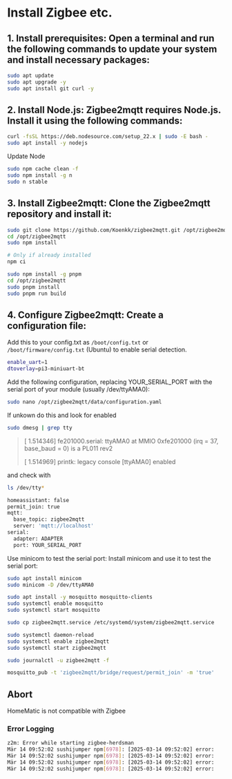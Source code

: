 # Install Zigbee etc.


## 1. Install prerequisites: Open a terminal and run the following commands to update your system and install necessary packages:

```bash
sudo apt update
sudo apt upgrade -y
sudo apt install git curl -y
```

## 2. Install Node.js: Zigbee2mqtt requires Node.js. Install it using the following commands:
```bash
curl -fsSL https://deb.nodesource.com/setup_22.x | sudo -E bash -
sudo apt install -y nodejs
```

Update Node
```bash
sudo npm cache clean -f
sudo npm install -g n
sudo n stable
```

## 3. Install Zigbee2mqtt: Clone the Zigbee2mqtt repository and install it:
```bash
sudo git clone https://github.com/Koenkk/zigbee2mqtt.git /opt/zigbee2mqtt
cd /opt/zigbee2mqtt
sudo npm install

# Only if already installed
npm ci 
```

```bash
sudo npm install -g pnpm
cd /opt/zigbee2mqtt
sudo pnpm install
sudo pnpm run build
```

## 4. Configure Zigbee2mqtt: Create a configuration file:

Add this to your config.txt as `/boot/config.txt` or `/boot/firmware/config.txt` (Ubuntu) to enable serial detection.

```bash
enable_uart=1
dtoverlay=pi3-miniuart-bt
```

Add the following configuration, replacing YOUR_SERIAL_PORT with the serial port of your module (usually /dev/ttyAMA0):
```bash
sudo nano /opt/zigbee2mqtt/data/configuration.yaml
```

If unkown do this and look for enabled

```bash
sudo dmesg | grep tty
```

>[    1.514346] fe201000.serial: ttyAMA0 at MMIO 0xfe201000 (irq = 37, base_baud = 0) is a PL011 rev2
>
>[    1.514969] printk: legacy console [ttyAMA0] enabled

and check with 

```bash
ls /dev/tty*
```

```bash
homeassistant: false
permit_join: true
mqtt:
  base_topic: zigbee2mqtt
  server: 'mqtt://localhost'
serial:
  adapter: ADAPTER
  port: YOUR_SERIAL_PORT
```

Use minicom to test the serial port: Install minicom and use it to test the serial port:

```bash
sudo apt install minicom
sudo minicom -D /dev/ttyAMA0
```


```bash
sudo apt install -y mosquitto mosquitto-clients
sudo systemctl enable mosquitto
sudo systemctl start mosquitto
```

```bash
sudo cp zigbee2mqtt.service /etc/systemd/system/zigbee2mqtt.service
```

```bash
sudo systemctl daemon-reload
sudo systemctl enable zigbee2mqtt
sudo systemctl start zigbee2mqtt
```

```bash
sudo journalctl -u zigbee2mqtt -f
```

```bash
mosquitto_pub -t 'zigbee2mqtt/bridge/request/permit_join' -m 'true'
```

## Abort

HomeMatic is not compatible with Zigbee

### Error Logging

```bash
z2m: Error while starting zigbee-herdsman
Mär 14 09:52:02 sushijumper npm[6978]: [2025-03-14 09:52:02] error:         z2m: Failed to start zigbee-herdsman
Mär 14 09:52:02 sushijumper npm[6978]: [2025-03-14 09:52:02] error:         z2m: Check https://www.zigbee2mqtt.io/guide/installation/20_zigbee2mqtt-fails-to-start_crashes-runtime.html for possible solutions
Mär 14 09:52:02 sushijumper npm[6978]: [2025-03-14 09:52:02] error:         z2m: Exiting...
Mär 14 09:52:02 sushijumper npm[6978]: [2025-03-14 09:52:02] error:         z2m: Error: Failed to connect to the adapter (Error: SRSP - SYS - ping after 6000ms)
```